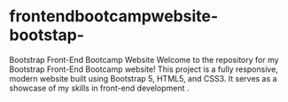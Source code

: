 # frontendbootcampwebsite-bootstap-
Bootstrap Front-End Bootcamp Website Welcome to the repository for my Bootstrap Front-End Bootcamp website! This project is a fully responsive, modern website built using Bootstrap 5, HTML5, and CSS3. It serves as a showcase of my skills in front-end development .
